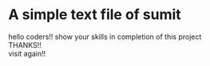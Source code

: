 <h1>A simple text file of sumit</h1>
hello coders!!
show your skills in completion of this project
<br>
THANKS!!
<br> visit again!!
